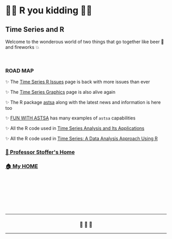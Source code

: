 # &#128018;&#128018; R you kidding &#128018;&#128018;

## Time Series and R

  Welcome to the wonderous world of two things that  go together like beer &#127866; and fireworks 💥 	  




<br/>

### ROAD MAP 

 &#10024; The [Time Series R Issues](https://nickpoison.github.io/rissues) page is back with more issues than ever

 &#10024; The [Time Series Graphics](https://nickpoison.github.io/tsgraph) page is also alive again

 &#10024; The R package [astsa](https://github.com/nickpoison/astsa/blob/master/README.md) along with the latest news and information is here too


 &#10024;  [FUN WITH ASTSA](https://github.com/nickpoison/astsa/blob/master/fun_with_astsa/fun_with_astsa.md) has many examples of `astsa` capabilities


&#10024;  All the R code used in [Time Series Analysis and Its Applications](https://github.com/nickpoison/tsa4/blob/master/textRcode.md)



&#10024;  All the R code used in [Time Series: A Data Analysis Approach Using R](https://github.com/nickpoison/tsda/blob/main/Rcode.md)

### [&#127969; Professor Stoffer's Home](https://dsstoffer.github.io/)

### [&#127968;  My HOME](https://github.com/nickpoison)



<br/><br/><br/><br/><br/><br/>


---

<h3 style="text-align: center;">&#128584;  &#128585;  &#128586; </h3>

---







